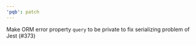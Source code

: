 ```yaml
---
'pqb': patch
---
```


Make ORM error property `query` to be private to fix serializing problem of Jest (#373)
